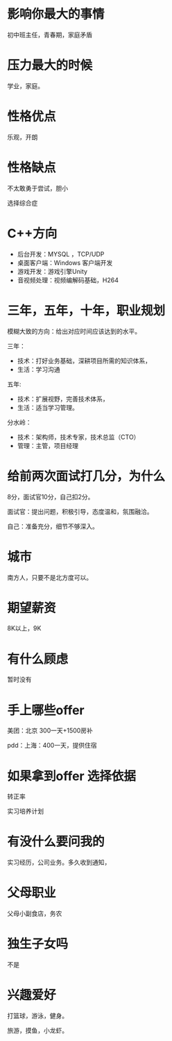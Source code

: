 # 影响你最大的事情

初中班主任，青春期，家庭矛盾

# 压力最大的时候

学业，家庭。

# 性格优点

乐观，开朗

# 性格缺点

不太敢勇于尝试，胆小

选择综合症

# C++方向

+ 后台开发：MYSQL ，TCP/UDP 
+ 桌面客户端：Windows 客户端开发
+ 游戏开发：游戏引擎Unity
+ 音视频处理：视频编解码基础，H264

# 三年，五年，十年，职业规划

模糊大致的方向：给出对应时间应该达到的水平。

三年：

+ 技术：打好业务基础，深耕项目所需的知识体系，
+ 生活：学习沟通

五年:

+ 技术：扩展视野，完善技术体系，
+ 生活：适当学习管理。

分水岭：

+ 技术：架构师，技术专家，技术总监（CTO）
+ 管理：主管，项目经理



# 给前两次面试打几分，为什么 

8分，面试官10分，自己扣2分。

面试官：提出问题，积极引导，态度温和，氛围融洽。

自己：准备充分，细节不够深入。

# 城市 

南方人，只要不是北方度可以。

# 期望薪资 

8K以上，9K

# 有什么顾虑 

暂时没有

# 手上哪些offer 

美团：北京 300一天+1500房补

pdd：上海：400一天，提供住宿

# 如果拿到offer 选择依据 

转正率

实习培养计划

# 有没什么要问我的 

实习经历，公司业务。多久收到通知，

# 父母职业 

父母小副食店，务农

# 独生子女吗

不是

# 兴趣爱好

打篮球，游泳，健身。

旅游，摸鱼，小龙虾。

